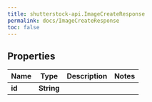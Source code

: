 ```yaml
---
title: shutterstock-api.ImageCreateResponse
permalink: docs/ImageCreateResponse
toc: false
---
```


## Properties

Name | Type | Description | Notes
------------ | ------------- | ------------- | -------------
**id** | **String** |  | 


